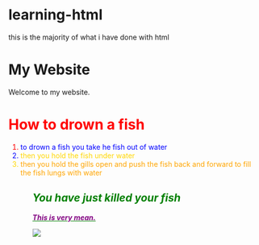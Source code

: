 # learning-html
this is the majority of what i have done with html

<!DOCTYPE html>
 <html>
 <head>
 <title>My wbsite</title>
 <!--comments-->
 <!--call<ss,javascript,frameworks & libraries
    in HEAD secion-->
</head>
<body>
<!--what apperaars ont the webpage-->
<h1>My Website </h1> 
<p>
Welcome to my website. 

</body
</html>

<!DOCTYPE html>
<html>
<h1><font color="red">How to drown a fish</h1> 
<body><ol> <li><font color="blue">to drown a fish you take he fish out of water</li>
<li><font color="gold">then you hold the fish under water</li>
<li><font color="orange">then you hold the gills open and push the fish back and forward to fill the fish lungs with water</li>
<ol>
<h2><i><strong><font color="green">You have just killed your fish</h2>
<div><u><STRONG><font color="purple">This is very mean.</div>
<p>
<img src="http://cdn2.business2community.com/wp-content/uploads/2013/01/chucknorrisfacts_258949.jpg" </>
	
</body>	
</html>
